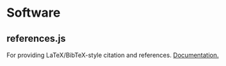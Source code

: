# Software

## references.js

For providing LaTeX/BibTeX-style citation and references. [Documentation.](https://jwolondon.github.io/dist/references.html)
